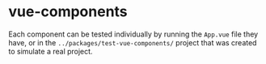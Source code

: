 # vue-components

Each component can be tested individually by running the `App.vue` file they have, or in the `../packages/test-vue-components/` project that was created to simulate a real project.
